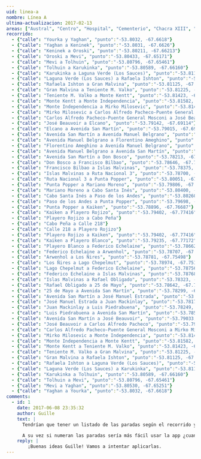 ```yaml
---
uid: linea-a
nombre: Línea A
ultima-actualizacion: 2017-02-13
areas: ["Austral", "Centro", "Hospital", "Cementerio", "Chacra XIII", "Chacra XI", "Aeropuerto (barrio)"]
recorrido: 
  - {"calle": "Yourka y Yaghan", "punto":"-53.8032, -67.6618"}
  - {"calle": "Yaghan a Keninek", "punto":"-53.8031, -67.6626"}
  - {"calle": "Keninek a Oroski", "punto":"-53.80211, -67.66213"}
  - {"calle": "Oroski a Mevi", "punto":"-53.80433, -67.65171"}
  - {"calle": "Mevi a Tolhuin", "punto":"-53.80796, -67.65461"}
  - {"calle": "Tolhuin a Karukinka", "punto":"-53.80589, -67.66160"}
  - {"calle": "Karukinka a Laguna Verde (Los Sauces)", "punto":"-53.81103, -67.66474"}
  - {"calle": "Laguna Verde (Los Sauces) a Rafaela Ishton", "punto":"-53.80965, -67.67170"}
  - {"calle": "Rafaela Ishton a Gran Malvina", "punto":"-53.81125, -67.67207"}
  - {"calle": "Gran Malvina a Teniente M. Valko", "punto":"-53.81225, -67.67549"}
  - {"calle": "Teniente M. Valko a Monte Kentt", "punto":"-53.81423, -67.67413"}
  - {"calle": "Monte Kentt a Monte Independencia", "punto":"-53.81582, -67.67524"}
  - {"calle": "Monte Independencia a Mirko Milosevic", "punto":"-53.81418, -67.68194"}
  - {"calle": "Mirko Milosevic a Carlos Alfredo Pacheco-Puente General Mosconi", "punto":"-53.80818, -67.68512"}
  - {"calle": "Carlos Alfredo Pacheco-Puente General Mosconi a José Beauvoir", "punto":"-53.79318, -67.68873"}
  - {"calle": "José Beauvoir a Elcano", "punto":"-53.79142, -67.69114"}
  - {"calle": "Elcano a Avenida San Martín", "punto":"-53.79015, -67.69311"}
  - {"calle": "Avenida San Martín a Avenida Manuel Belgrano", "punto":"-53.78582, -67.70163"}
  - {"calle": "Avenida Manuel Belgrano a Florentino Ameghino", "punto":"-53.78257, -67.69692"}
  - {"calle": "Florentino Ameghino a Avenida Manuel Belgrano", "punto":"-53.78241, -67.69712"}
  - {"calle": "Avenida Manuel Belgrano a Avenida San Martín", "punto":"-53.78569, -67.70192"}
  - {"calle": "Avenida San Martín a Don Bosco", "punto":"-53.78213, -67.70895"}
  - {"calle": "Don Bosco a Francisco Bilbao", "punto":"-53.78646, -67.71524"}
  - {"calle": "Francisco Bilbao a Islas Malvinas", "punto":"-53.78375, -67.72060"}
  - {"calle": "Islas Malvinas a Ruta Nacional 3", "punto":"-53.78700, -67.72536"}
  - {"calle": "Ruta Nacional 3 a Punta Popper", "punto":"-53.80051, -67.74442"}
  - {"calle": "Punta Popper a Mariano Moreno", "punto":"-53.79806, -67.74924"}
  - {"calle": "Mariano Moreno a Cabo Santa Inés", "punto":"-53.80400, -67.75749"}
  - {"calle": "Cabo Santa Inés a Paso de los Andes", "punto":"-53.80260, -67.76017"}
  - {"calle": "Paso de los Andes a Punta Popper", "punto":"-53.79698, -67.75141"}
  - {"calle": "Punta Popper a Kaiken", "punto":"-53.78896, -67.76687"}
  - {"calle": "Kaiken a Playero Rojizo", "punto":"-53.79402, -67.77416"}
  - {"calle": "Playero Rojizo a Cabo Peña"}
  - {"calle": "Cabo Peña a Calle 218"}
  - {"calle": "Calle 218 a Playero Rojizo"}
  - {"calle": "Playero Rojizo a Kaiken", "punto":"-53.79402, -67.77416"}
  - {"calle": "Kaiken a Playero Blanco", "punto":"-53.79235, -67.77172"}
  - {"calle": "Playero Blanco a Federico Echelaine", "punto":"-53.78662, -67.77141"}
  - {"calle": "Federico Echelaine a Arwenhol", "punto":"-53.78707, -67.75397"}
  - {"calle": "Arwenhol a Los Ñires", "punto":"-53.78781, -67.75498"}
  - {"calle": "Los Ñires a Lago Chepelmut", "punto":"-53.78974, -67.75108"}
  - {"calle": "Lago Chepelmut a Federico Echelaine", "punto":"-53.78756, -67.74791"}
  - {"calle": "Federico Echelaine a Islas Malvinas", "punto":"-53.78768, -67.72527"}
  - {"calle": "Islas Malvinas a Rafael Obligado", "punto":"-53.78323, -67.71878"}
  - {"calle": "Rafael Obligado a 25 de Mayo", "punto":"-53.78642, -67.71257"}
  - {"calle": "25 de Mayo a Avenida San Martín", "punto":"-53.78299, -67.70765"}
  - {"calle": "Avenida San Martín a José Manuel Estrada", "punto":"-53.78442, -67.70495"}
  - {"calle": "José Manuel Estrada a Juan Mackinlay", "punto":"-53.78179, -67.70109"}
  - {"calle": "Juan Mackinlay a Luis Piedrabuena", "punto":"-53.78249, -67.69976"}
  - {"calle": "Luis Piedrabuena a Avenida San Martín", "punto":"-53.78511, -67.70357"}
  - {"calle": "Avenida San Martín a José Beauvoir", "punto":"-53.79033, -67.69328"}
  - {"calle": "José Beauvoir a Carlos Alfredo Pacheco", "punto":"-53.79318, -67.68873"}
  - {"calle": "Carlos Alfredo Pacheco-Puente General Mosconi a Mirko Milosevic", "punto":"-53.80818, -67.68512"}
  - {"calle": "Mirko Milosevic a Monte Independencia", "punto":"-53.81418, -67.68194"}
  - {"calle": "Monte Independencia a Monte Kentt", "punto":"-53.81582, -67.67524"}
  - {"calle": "Monte Kentt a Teniente M. Valko", "punto":"-53.81423, -67.67413"}
  - {"calle": "Teniente M. Valko a Gran Malvina", "punto":"-53.81225, -67.67549"}
  - {"calle": "Gran Malvina a Rafaela Ishton", "punto":"-53.81125, -67.67207"}
  - {"calle": "Rafaela Ishton a Laguna Verde (Los Sauces)", "punto":"-53.80965, -67.67170"}
  - {"calle": "Laguna Verde (Los Sauces) a Karukinka", "punto":"-53.81103, -67.66474"}
  - {"calle": "Karukinka a Tolhuin", "punto":"-53.80589, -67.66160"}
  - {"calle": "Tolhuin a Mevi", "punto":"-53.80796, -67.65461"}
  - {"calle": "Mevi a Yaghan", "punto":"-53.80530, -67.65251"}
  - {"calle": "Yaghan a Yourka", "punto":"-53.8032, -67.6618"}
comments:
  - id: 1
    date: 2017-06-08 23:35:32
    author: Guille
    text: |
      Tendrían que tener un listado de las paradas según el recorrido y diciendo el sentido, si es hacia el centro o hacia el barrio.

      A su vez si numeran las paradas sería más fácil usar la app ¿cuando llega?
    reply: |
        ¡Buenas ideas Guille! Vamos a intentar aplicarlas.
---
```

